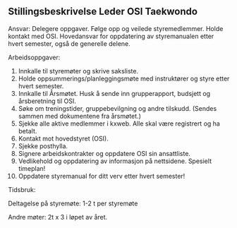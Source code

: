 ## Stillingsbeskrivelse Leder OSI Taekwondo

Ansvar: Delegere oppgaver. Følge opp og veilede styremedlemmer. Holde kontakt med OSI. Hovedansvar for oppdatering av styremanualen etter hvert semester, også de generelle delene.

Arbeidsoppgaver:

1. Innkalle til styremøter og skrive saksliste.
2. Holde oppsummerings/planleggingsmøte med instruktører og styre etter hvert semester.
3. Innkalle til Årsmøtet. Husk å sende inn grupperapport, budsjett og årsberetning til OSI.
4. Søke om treningstider, gruppebevilgning og andre tilskudd. (Sendes sammen med dokumentene fra årsmøtet.)
5. Sjekke alle aktive medlemmer i kxweb. Alle skal være registrert og ha betalt.
6. Kontakt mot hovedstyret (OSI).
7. Sjekke posthylla.
8. Signere arbeidskontrakter og oppdatere OSI sin ansattliste.
9. Vedlikehold og oppdatering av informasjon på nettsidene. Spesielt timeplan!
10. Oppdatere styremanual for ditt verv etter hvert semester!

Tidsbruk:

Deltagelse på styremøte: 1-2 t per styremøte

Andre møter: 2t x 3 i løpet av året.
  
  
  
  
  
  
  